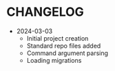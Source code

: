 # CHANGELOG

- 2024-03-03
  - Initial project creation
  - Standard repo files added
  - Command argument parsing
  - Loading migrations

